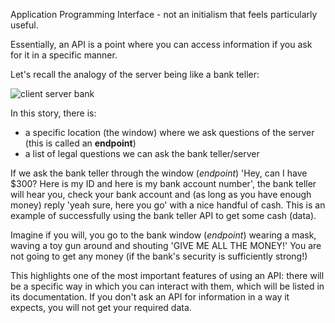 Application Programming Interface - not an initialism that feels particularly useful.

Essentially, an API is a point where you can access information if you ask for it in a specific manner.

Let's recall the analogy of the server being like a bank teller:

![client server bank](./images/client_server_bank.png)

In this story, there is:
  - a specific location (the window) where we ask questions of the server (this is called an **endpoint**)
  - a list of legal questions we can ask the bank teller/server

If we ask the bank teller through the window (*endpoint*) 'Hey, can I have $300? Here is my ID and here is my bank account number', the bank teller will hear you, check your bank account and (as long as you have enough money) reply 'yeah sure, here you go' with a nice handful of cash. This is an example of successfully using the bank teller API to get some cash (data).

Imagine if you will, you go to the bank window (*endpoint*) wearing a mask, waving a toy gun around and shouting 'GIVE ME ALL THE MONEY!' You are not going to get any money (if the bank's security is sufficiently strong!)

This highlights one of the most important features of using an API: there will be a specific way in which you can interact with them, which will be listed in its documentation. If you don't ask an API for information in a way it expects, you will not get your required data.
